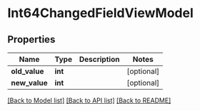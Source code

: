 # Int64ChangedFieldViewModel


## Properties
Name | Type | Description | Notes
------------ | ------------- | ------------- | -------------
**old_value** | **int** |  | [optional] 
**new_value** | **int** |  | [optional] 

[[Back to Model list]](../README.md#documentation-for-models) [[Back to API list]](../README.md#documentation-for-api-endpoints) [[Back to README]](../README.md)



